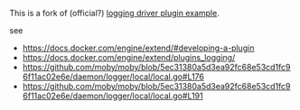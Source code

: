 This is a fork of (official?) [logging driver plugin example](https://github.com/cpuguy83/docker-log-driver-test).

see
- https://docs.docker.com/engine/extend/#developing-a-plugin
- https://docs.docker.com/engine/extend/plugins_logging/
- https://github.com/moby/moby/blob/5ec31380a5d3ea92fc68e53cd1fc96f11ac02e6e/daemon/logger/local/local.go#L176
- https://github.com/moby/moby/blob/5ec31380a5d3ea92fc68e53cd1fc96f11ac02e6e/daemon/logger/local/local.go#L191
